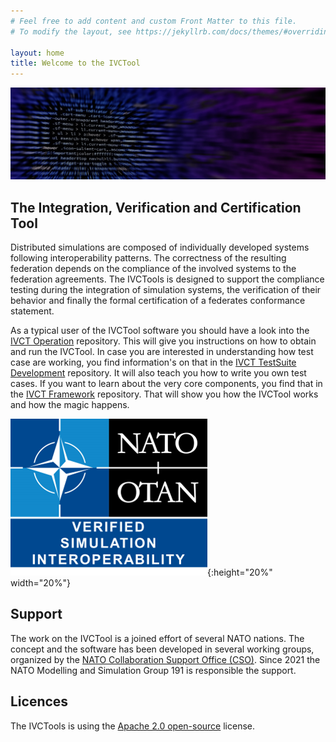 ```yaml
---
# Feel free to add content and custom Front Matter to this file.
# To modify the layout, see https://jekyllrb.com/docs/themes/#overriding-theme-defaults

layout: home
title: Welcome to the IVCTool
---
```



![header](/images/header.png)


## The **I**ntegration, **V**erification and **C**ertification **Tool**

Distributed simulations are composed of individually developed systems following interoperability patterns. The correctness of the resulting federation depends on the compliance of the involved systems to the federation agreements. The IVCTools is designed to support the compliance testing during the integration of simulation systems, the verification of their behavior and finally the formal certification of a federates conformance statement. 

As a typical user of the IVCTool software you should have a look into the [IVCT Operation][ivct-operation] repository. This will give you instructions on how to obtain and run the IVCTool. In case you are interested in understanding how test case are working, you find information's on that in the [IVCT TestSuite Development][ivct-tutorial] repository. It will also teach you how to write you own test cases. If you want to learn about the very core components, you find that in the [IVCT Framework][ivct-framework] repository. That will show you how the IVCTool works and how the magic happens.

![ivct logo](/images/logo.png){:height="20%" width="20%"} 

## Support

The work on the IVCTool is a joined effort of several NATO nations. The concept and the software has been developed in several working groups, organized by the [NATO Collaboration Support Office (CSO)][nato-cso]. Since 2021 the NATO Modelling and Simulation Group 191 is responsible the support.


## Licences
The IVCTools is using the [Apache 2.0 open-source][apache2.0] license.


[ivct-operation]: https://github.com/IVCTool/IVCT_Operation
[ivct-tutorial]: https://github.com/IVCTool/IVCT_TestSuiteDevelopment
[ivct-framework]: https://github.com/IVCTool/IVCT_Framework
[apache2.0]: http://www.apache.org/licenses/LICENSE-2.0
[nato-cso]: https://www.sto.nato.int/Pages/collaboration-support-office.aspx